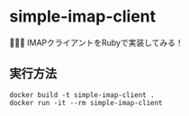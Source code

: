 # simple-imap-client

🛐🛐🛐 IMAPクライアントをRubyで実装してみる！  

## 実行方法

```shell
docker build -t simple-imap-client .
docker run -it --rm simple-imap-client
```
